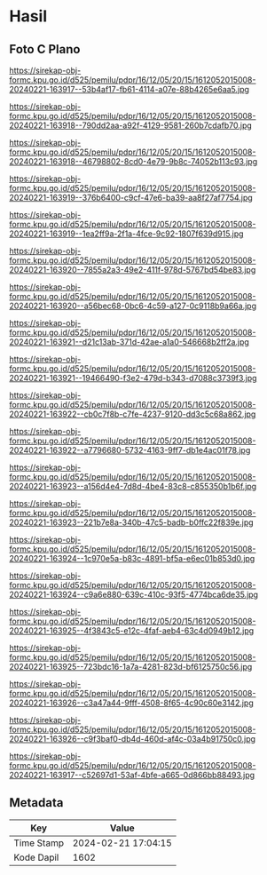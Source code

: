 # Hasil

## Foto C Plano

https://sirekap-obj-formc.kpu.go.id/d525/pemilu/pdpr/16/12/05/20/15/1612052015008-20240221-163917--53b4af17-fb61-4114-a07e-88b4265e6aa5.jpg

https://sirekap-obj-formc.kpu.go.id/d525/pemilu/pdpr/16/12/05/20/15/1612052015008-20240221-163918--790dd2aa-a92f-4129-9581-260b7cdafb70.jpg

https://sirekap-obj-formc.kpu.go.id/d525/pemilu/pdpr/16/12/05/20/15/1612052015008-20240221-163918--46798802-8cd0-4e79-9b8c-74052b113c93.jpg

https://sirekap-obj-formc.kpu.go.id/d525/pemilu/pdpr/16/12/05/20/15/1612052015008-20240221-163919--376b6400-c9cf-47e6-ba39-aa8f27af7754.jpg

https://sirekap-obj-formc.kpu.go.id/d525/pemilu/pdpr/16/12/05/20/15/1612052015008-20240221-163919--1ea2ff9a-2f1a-4fce-9c92-1807f639d915.jpg

https://sirekap-obj-formc.kpu.go.id/d525/pemilu/pdpr/16/12/05/20/15/1612052015008-20240221-163920--7855a2a3-49e2-411f-978d-5767bd54be83.jpg

https://sirekap-obj-formc.kpu.go.id/d525/pemilu/pdpr/16/12/05/20/15/1612052015008-20240221-163920--a56bec68-0bc6-4c59-a127-0c9118b9a66a.jpg

https://sirekap-obj-formc.kpu.go.id/d525/pemilu/pdpr/16/12/05/20/15/1612052015008-20240221-163921--d21c13ab-371d-42ae-a1a0-546668b2ff2a.jpg

https://sirekap-obj-formc.kpu.go.id/d525/pemilu/pdpr/16/12/05/20/15/1612052015008-20240221-163921--19466490-f3e2-479d-b343-d7088c3739f3.jpg

https://sirekap-obj-formc.kpu.go.id/d525/pemilu/pdpr/16/12/05/20/15/1612052015008-20240221-163922--cb0c7f8b-c7fe-4237-9120-dd3c5c68a862.jpg

https://sirekap-obj-formc.kpu.go.id/d525/pemilu/pdpr/16/12/05/20/15/1612052015008-20240221-163922--a7796680-5732-4163-9ff7-db1e4ac01f78.jpg

https://sirekap-obj-formc.kpu.go.id/d525/pemilu/pdpr/16/12/05/20/15/1612052015008-20240221-163923--a156d4e4-7d8d-4be4-83c8-c855350b1b6f.jpg

https://sirekap-obj-formc.kpu.go.id/d525/pemilu/pdpr/16/12/05/20/15/1612052015008-20240221-163923--221b7e8a-340b-47c5-badb-b0ffc22f839e.jpg

https://sirekap-obj-formc.kpu.go.id/d525/pemilu/pdpr/16/12/05/20/15/1612052015008-20240221-163924--1c970e5a-b83c-4891-bf5a-e6ec01b853d0.jpg

https://sirekap-obj-formc.kpu.go.id/d525/pemilu/pdpr/16/12/05/20/15/1612052015008-20240221-163924--c9a6e880-639c-410c-93f5-4774bca6de35.jpg

https://sirekap-obj-formc.kpu.go.id/d525/pemilu/pdpr/16/12/05/20/15/1612052015008-20240221-163925--4f3843c5-e12c-4faf-aeb4-63c4d0949b12.jpg

https://sirekap-obj-formc.kpu.go.id/d525/pemilu/pdpr/16/12/05/20/15/1612052015008-20240221-163925--723bdc16-1a7a-4281-823d-bf6125750c56.jpg

https://sirekap-obj-formc.kpu.go.id/d525/pemilu/pdpr/16/12/05/20/15/1612052015008-20240221-163926--c3a47a44-9fff-4508-8f65-4c90c60e3142.jpg

https://sirekap-obj-formc.kpu.go.id/d525/pemilu/pdpr/16/12/05/20/15/1612052015008-20240221-163926--c9f3baf0-db4d-460d-af4c-03a4b91750c0.jpg

https://sirekap-obj-formc.kpu.go.id/d525/pemilu/pdpr/16/12/05/20/15/1612052015008-20240221-163917--c52697d1-53af-4bfe-a665-0d866bb88493.jpg


## Metadata

| Key        | Value               |
| ---------- | ------------------- |
| Time Stamp | 2024-02-21 17:04:15 |
| Kode Dapil | 1602                |



